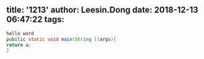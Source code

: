 title: '1213'
author: Leesin.Dong
date: 2018-12-13 06:47:22
tags:
---
```java
hello word
pubilic static void main(String []args){
return a;
}

```

